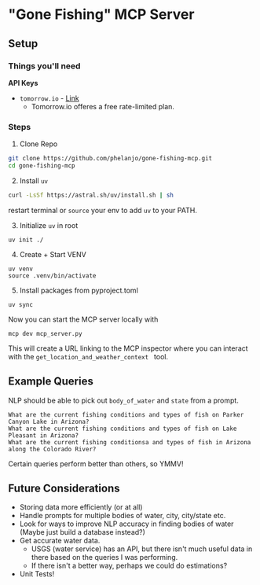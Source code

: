 # "Gone Fishing" MCP Server

## Setup

### Things you'll need
**API Keys**
* `tomorrow.io` - [Link](https://docs.tomorrow.io/reference/api-authentication)
    * Tomorrow.io offeres a free rate-limited plan.

### Steps
1. Clone Repo
```bash
git clone https://github.com/phelanjo/gone-fishing-mcp.git
cd gone-fishing-mcp
```

2. Install `uv`
```bash
curl -LsSf https://astral.sh/uv/install.sh | sh
```
restart terminal or `source` your env to add `uv` to your PATH.

3. Initialize `uv` in root
```
uv init ./
```

4. Create + Start VENV
```
uv venv
source .venv/bin/activate
```

5. Install packages from pyproject.toml
```
uv sync
```

Now you can start the MCP server locally with
```
mcp dev mcp_server.py
```

This will create a URL linking to the MCP inspector where you can interact with the `get_location_and_weather_context ` tool.

## Example Queries
NLP should be able to pick out `body_of_water` and `state` from a prompt. 
```
What are the current fishing conditions and types of fish on Parker Canyon Lake in Arizona?
What are the current fishing conditions and types of fish on Lake Pleasant in Arizona?
What are the current fishing conditionsa and types of fish in Arizona along the Colorado River?
```

Certain queries perform better than others, so YMMV!

## Future Considerations
* Storing data more efficiently (or at all)
* Handle prompts for multiple bodies of water, city, city/state etc.
* Look for ways to improve NLP accuracy in finding bodies of water (Maybe just build a database instead?)
* Get accurate water data. 
    * USGS (water service) has an API, but there isn't much useful data in there based on the queries I was performing. 
    * If there isn't a better way, perhaps we could do estimations?
* Unit Tests!

